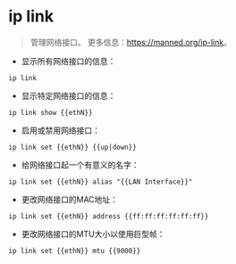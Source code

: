 # ip link

> 管理网络接口。
> 更多信息：<https://manned.org/ip-link>。

- 显示所有网络接口的信息：

`ip link`

- 显示特定网络接口的信息：

`ip link show {{ethN}}`

- 启用或禁用网络接口：

`ip link set {{ethN}} {{up|down}}`

- 给网络接口起一个有意义的名字：

`ip link set {{ethN}} alias "{{LAN Interface}}"`

- 更改网络接口的MAC地址：

`ip link set {{ethN}} address {{ff:ff:ff:ff:ff:ff}}`

- 更改网络接口的MTU大小以使用巨型帧：

`ip link set {{ethN}} mtu {{9000}}`
